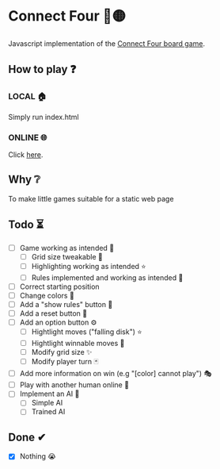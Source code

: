 # Connect Four 🔴🟡
Javascript implementation of the [Connect Four board game](https://en.wikipedia.org/wiki/Connect_Four).

## How to play ❓
### LOCAL 🏠
Simply run index.html

### ONLINE 🌐
Click [here](https://thecsmine.github.io/ConnectFourJS).

## Why ❔
To make little games suitable for a static web page 

## Todo ⏳

- [ ] Game working as intended 💯
    - [ ] Grid size tweakable 🔳
    - [ ] Highlighting working as intended ⭐
    - [ ] Rules implemented and working as intended 📕
- [ ] Correct starting position
- [ ] Change colors 🌈
- [ ] Add a "show rules" button 📖
- [ ] Add a reset button 🔁
- [ ] Add an option button ⚙
	- [ ] Hightlight moves ("falling disk") ⭐
	- [ ] Hightlight winnable moves 🌟
	- [ ] Modify grid size ✨
    - [ ] Modify player turn 🃏
- [ ] Add more information on win (e.g "[color] cannot play") 🎭
- [ ] Play with another human online 👬
- [ ] Implement an AI 🤖
    - [ ] Simple AI
    - [ ] Trained AI

## Done ✔ 

- [x] Nothing 😭